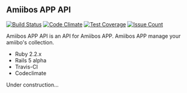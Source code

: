 ## Amiibos APP API

[![Build Status](https://travis-ci.org/stephanngamedev/amiibos_app_api.svg?branch=master)](https://travis-ci.org/stephanngamedev/amiibos_app_api)
[![Code Climate](https://codeclimate.com/github/stephanngamedev/amiibos_app_api/badges/gpa.svg)](https://codeclimate.com/github/stephanngamedev/amiibos_app_api)
[![Test Coverage](https://codeclimate.com/github/stephanngamedev/amiibos_app_api/badges/coverage.svg)](https://codeclimate.com/github/stephanngamedev/amiibos_app_api/coverage)
[![Issue Count](https://codeclimate.com/github/stephanngamedev/amiibos_app_api/badges/issue_count.svg)](https://codeclimate.com/github/stephanngamedev/amiibos_app_api)

Amiibos APP API is an API for Amiibos APP. 
Amiibos APP manage your amiibo's collection.

* Ruby 2.2.x
* Rails 5 alpha
* Travis-CI
* Codeclimate

Under construction...
